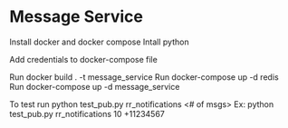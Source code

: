 # Message Service

Install docker and docker compose
Intall python

Add credentials to docker-compose file

Run docker build . -t message_service
Run docker-compose up -d redis
Run docker-compose up -d message_service

To test run python test_pub.py rr_notifications <# of msgs> <phone number>
Ex: python test_pub.py rr_notifications 10 +11234567
